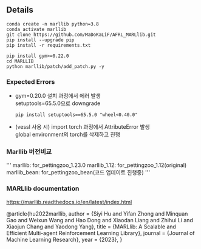 ## Details
```
conda create -n marllib python=3.8
conda activate marllib
git clone https://github.com/MaDoKaLiF/AFRL_MARLlib.git
pip install --upgrade pip
pip install -r requirements.txt

pip install gym>=0.22.0
cd MARLLIB
python marllib/patch/add_patch.py -y
```

### Expected Errors
- gym=0.20.0 설치 과정에서 에러 발생  
  setuptools=65.5.0으로 downgrade
  ```
  pip install setuptools==65.5.0 "wheel<0.40.0"
  ```
  
- (vessl 사용 시) import torch 과정에서 AttributeError 발생  
  global environment의 torch를 삭제하고 진행
### Marllib 버전비교
'''
marllib: for_pettingzoo_1.23.0
marllib_1.12: for_pettingzoo_1.12(original)
marllib_bean: for_pettingzoo_bean(코드 업데이트 진행중)
'''

### MARLlib documentation
https://marllib.readthedocs.io/en/latest/index.html
 

@article{hu2022marllib,
  author  = {Siyi Hu and Yifan Zhong and Minquan Gao and Weixun Wang and Hao Dong and Xiaodan Liang and Zhihui Li and Xiaojun Chang and Yaodong Yang},
  title   = {MARLlib: A Scalable and Efficient Multi-agent Reinforcement Learning Library},
  journal = {Journal of Machine Learning Research},
  year    = {2023},
}
